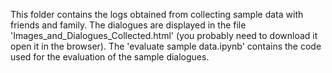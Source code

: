 This folder contains the logs obtained from collecting sample data with friends and family. The dialogues are displayed in the file 'Images_and_Dialogues_Collected.html' (you probably need to download it open it in the browser). The 'evaluate sample data.ipynb' contains the code used for the evaluation of the sample dialogues.  

